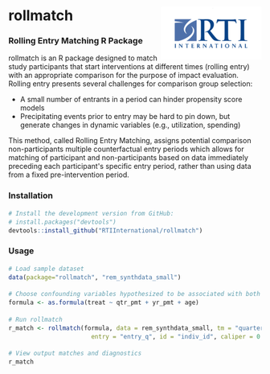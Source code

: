 rollmatch <img src="man/figures/200px-Rti-logo.png" align="right" />
========================================================

### Rolling Entry Matching R Package

rollmatch is an R package designed to match study participants that start interventions at different times (rolling entry) with an appropriate comparison for the purpose of impact evaluation. Rolling entry presents several challenges for comparison group selection:

* A small number of entrants in a period can hinder propensity score models
* Precipitating events prior to entry may be hard to pin down, but generate changes in dynamic variables (e.g., utilization, spending)

This method, called Rolling Entry Matching, assigns potential comparison non-participants multiple counterfactual entry periods which allows for matching of participant and non-participants based on data immediately preceding each participant's specific entry period, rather than using data from a fixed pre-intervention period.

### Installation

```r
# Install the development version from GitHub:
# install.packages("devtools")
devtools::install_github("RTIInternational/rollmatch")
```

### Usage

```r
# Load sample dataset
data(package="rollmatch", "rem_synthdata_small")

# Choose confounding variables hypothesized to be associated with both treatment and outcome
formula <- as.formula(treat ~ qtr_pmt + yr_pmt + age)

# Run rollmatch
r_match <- rollmatch(formula, data = rem_synthdata_small, tm = "quarter",
                       entry = "entry_q", id = "indiv_id", caliper = 0.2)

# View output matches and diagnostics
r_match
```


